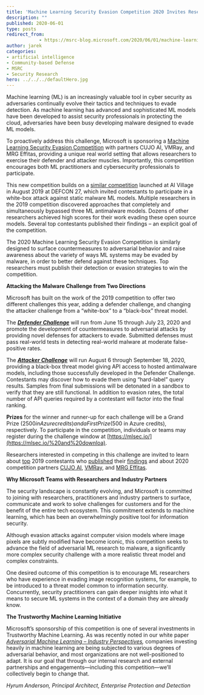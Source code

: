 ```yaml
---
title: 'Machine Learning Security Evasion Competition 2020 Invites Researchers to Defend and Attack'
description: ""
published: 2020-06-01
type: posts
redirect_from:
            - https://msrc-blog.microsoft.com/2020/06/01/machine-learning-security-evasion-competition-2020-invites-researchers-to-defend-and-attack/
author: jarek
categories:
- artificial intelligence
- Community-based Defense
- MSRC
- Security Research
hero: ../../../defaultHero.jpg
---
```

<!-- wp:paragraph -->

Machine learning (ML) is an increasingly valuable tool in cyber security as adversaries continually evolve their tactics and techniques to evade detection. As machine learning has advanced and sophisticated ML models have been developed to assist security professionals in protecting the cloud, adversaries have been busy developing malware designed to evade ML models.

<!-- /wp:paragraph -->

<!-- wp:paragraph -->

To proactively address this challenge, Microsoft is sponsoring a [Machine Learning Security Evasion Competition](https://mlsec.io/) with partners CUJO AI, VMRay, and MRG Effitas, providing a unique real world setting that allows researchers to exercise their defender and attacker muscles. Importantly, this competition encourages both ML practitioners and cybersecurity professionals to participate.

<!-- /wp:paragraph -->

<!-- wp:paragraph -->

This new competition builds on a [similar competition](https://www.elastic.co/blog/machine-learning-static-evasion-competition) launched at AI Village in August 2019 at DEFCON 27, which invited contestants to participate in a white-box attack against static malware ML models. Multiple researchers in the 2019 competition discovered approaches that completely and simultaneously bypassed three ML antimalware models. Dozens of other researchers achieved high scores for their work evading these open source models. Several top contestants published their findings – an explicit goal of the competition.

<!-- /wp:paragraph -->

<!-- wp:paragraph -->

The 2020 Machine Learning Security Evasion Competition is similarly designed to surface countermeasures to adversarial behavior and raise awareness about the variety of ways ML systems may be evaded by malware, in order to better defend against these techniques. Top researchers must publish their detection or evasion strategies to win the competition.

<!-- /wp:paragraph -->

<!-- wp:paragraph -->

**Attacking the Malware Challenge from Two Directions**

<!-- /wp:paragraph -->

<!-- wp:paragraph -->

Microsoft has built on the work of the 2019 competition to offer two different challenges this year, adding a defender challenge, and changing the attacker challenge from a “white-box” to a “black-box” threat model.

<!-- /wp:paragraph -->

<!-- wp:paragraph -->

The [**_Defender Challenge_**](https://github.com/Azure/2020-machine-learning-security-evasion-competition/tree/master/defender) will run from June 15 through July 23, 2020 and promote the development of countermeasures to adversarial attacks by providing novel defenses for attackers to evade. Submitted defenses must pass real-world tests in detecting real-world malware at moderate false-positive rates.

<!-- /wp:paragraph -->

<!-- wp:paragraph -->

The [**_Attacker Challenge_**](https://github.com/Azure/2020-machine-learning-security-evasion-competition/tree/master/attacker) will run August 6 through September 18, 2020, providing a black-box threat model giving API access to hosted antimalware models, including those successfully developed in the Defender Challenge. Contestants may discover how to evade them using “hard-label” query results. Samples from final submissions will be detonated in a sandbox to verify that they are still functional. In addition to evasion rates, the total number of API queries required by a contestant will factor into the final ranking.

<!-- /wp:paragraph -->

<!-- wp:paragraph -->

**Prizes** for the winner and runner-up for each challenge will be a Grand Prize ($2500 in Azure credits) and a First Prize ($500 in Azure credits), respectively. To participate in the competition, individuals or teams may register during the challenge window at [https://mlsec.io/](https://mlsec.io/%20and%20downloa).

<!-- /wp:paragraph -->

<!-- wp:paragraph -->

Researchers interested in competing in this challenge are invited to learn about [top](https://towardsdatascience.com/evading-machine-learning-malware-classifiers-ce52dabdb713) 2019 contestants who [published](https://dl.acm.org/doi/pdf/10.1145/3375894.3375898) their [findings](https://www.eset.com/blog/company/evading-machine-learning-detection-in-a-cyber-secure-world/) and about 2020 competition partners [CUJO AI](https://cujo.com/), [VMRay](https://www.vmray.com/), and [MRG Effitas](https://www.mrg-effitas.com/).

<!-- /wp:paragraph -->

<!-- wp:paragraph -->

**Why Microsoft Teams with Researchers and Industry Partners**

<!-- /wp:paragraph -->

<!-- wp:paragraph -->

The security landscape is constantly evolving, and Microsoft is committed to joining with researchers, practitioners and industry partners to surface, communicate and work to solve challenges for customers and for the benefit of the entire tech ecosystem. This commitment extends to machine learning, which has been an overwhelmingly positive tool for information security.

<!-- /wp:paragraph -->

<!-- wp:paragraph -->

Although evasion attacks against computer vision models where image pixels are subtly modified have become iconic, this competition seeks to advance the field of adversarial ML research to malware, a significantly more complex security challenge with a more realistic threat model and complex constraints.

<!-- /wp:paragraph -->

<!-- wp:paragraph -->

One desired outcome of this competition is to encourage ML researchers who have experience in evading image recognition systems, for example, to be introduced to a threat model common to information security. Concurrently, security practitioners can gain deeper insights into what it means to secure ML systems in the context of a domain they are already know.

<!-- /wp:paragraph -->

<!-- wp:paragraph -->

**The Trustworthy Machine Learning Initiative**

<!-- /wp:paragraph -->

<!-- wp:paragraph -->

Microsoft’s sponsorship of this competition is one of several investments in Trustworthy Machine Learning. As was recently noted in our white paper [_Adversarial Machine Learning – Industry Perspectives_](https://arxiv.org/pdf/2002.05646.pdf)_,_ companies investing heavily in machine learning are being subjected to various degrees of adversarial behavior, and most organizations are not well-positioned to adapt. It is our goal that through our internal research and external partnerships and engagements—including this competition—we’ll collectively begin to change that.

<!-- /wp:paragraph -->

<!-- wp:paragraph -->

_Hyrum Anderson, Principal Architect, Enterprise Protection and Detection_

<!-- /wp:paragraph -->
